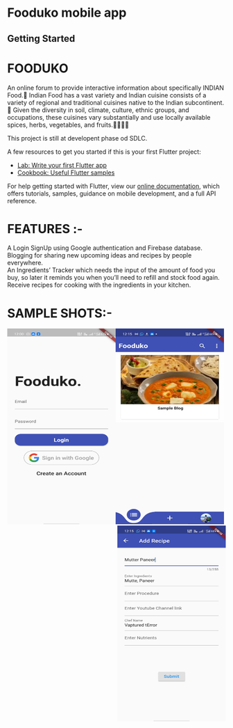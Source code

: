 # Fooduko mobile app

## Getting Started
# FOODUKO
An online forum to provide interactive information about specifically INDIAN Food.🥦
Indian Food has a vast variety and Indian cuisine consists of a variety of regional and traditional cuisines native to the Indian subcontinent.🍤
Given the diversity in soil, climate, culture, ethnic groups, and occupations, these cuisines 
vary substantially and use locally available spices, herbs, vegetables, and fruits.🍄🧄🍆🌽

This project is still at developent phase od SDLC.

A few resources to get you started if this is your first Flutter project:

- [Lab: Write your first Flutter app](https://flutter.dev/docs/get-started/codelab)
- [Cookbook: Useful Flutter samples](https://flutter.dev/docs/cookbook)

For help getting started with Flutter, view our
[online documentation](https://flutter.dev/docs), which offers tutorials,
samples, guidance on mobile development, and a full API reference.

# FEATURES :-
A Login SignUp using Google authentication and Firebase database.<BR>
Blogging for sharing new upcoming ideas and recipes by people everywhere.<BR>
An Ingredients’ Tracker which needs the input of the amount of food you buy, so later it reminds you when you’ll need to refill and stock food again.<BR>
Receive recipes for cooking with the ingredients in your kitchen.<BR>

# SAMPLE SHOTS:-
<div>
  <img src="https://github.com/abby3010/DSCWOW_Fooduko/blob/master/SAMPLES/LOGIN.jpeg" align="left" width=250 height=450></img>
  <img src="https://github.com/abby3010/DSCWOW_Fooduko/blob/master/SAMPLES/HOMEPAGEIMG.jpeg" align="centre" width=250 height=450></img>
  <img src="https://github.com/abby3010/DSCWOW_Fooduko/blob/master/SAMPLES/ADD.jpeg" align="right" width=250 height=450></img>
</div>
  
